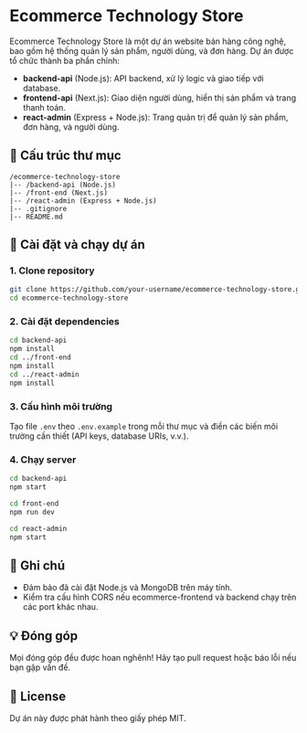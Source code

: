 # Ecommerce Technology Store

Ecommerce Technology Store là một dự án website bán hàng công nghệ, bao gồm hệ thống quản lý sản phẩm, người dùng, và đơn hàng. Dự án được tổ chức thành ba phần chính:

* **backend-api** (Node.js): API backend, xử lý logic và giao tiếp với database.
* **frontend-api** (Next.js): Giao diện người dùng, hiển thị sản phẩm và trang thanh toán.
* **react-admin** (Express + Node.js): Trang quản trị để quản lý sản phẩm, đơn hàng, và người dùng.

## 📂 Cấu trúc thư mục

```
/ecommerce-technology-store
|-- /backend-api (Node.js)
|-- /front-end (Next.js)
|-- /react-admin (Express + Node.js)
|-- .gitignore
|-- README.md
```

## 🚀 Cài đặt và chạy dự án

### 1. Clone repository

```bash
git clone https://github.com/your-username/ecommerce-technology-store.git
cd ecommerce-technology-store
```

### 2. Cài đặt dependencies

```bash
cd backend-api
npm install
cd ../front-end
npm install
cd ../react-admin
npm install
```

### 3. Cấu hình môi trường

Tạo file `.env` theo `.env.example` trong mỗi thư mục và điền các biến môi trường cần thiết (API keys, database URIs, v.v.).

### 4. Chạy server

```bash
cd backend-api
npm start
```

```bash
cd front-end
npm run dev
```

```bash
cd react-admin
npm start
```

## 📌 Ghi chú

* Đảm bảo đã cài đặt Node.js và MongoDB trên máy tính.
* Kiểm tra cấu hình CORS nếu ecommerce-frontend và backend chạy trên các port khác nhau.

## 💡 Đóng góp

Mọi đóng góp đều được hoan nghênh! Hãy tạo pull request hoặc báo lỗi nếu bạn gặp vấn đề.

## 📄 License

Dự án này được phát hành theo giấy phép MIT.
